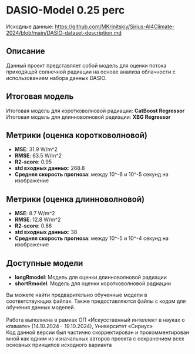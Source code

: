 # DASIO-Model 0.25 perc
Исходные данные: https://github.com/MKrinitskiy/Sirius-AI4Climate-2024/blob/main/DASIO-dataset-description.md

## Описание
Данный проект представляет собой модель для оценки потока приходящей солнечной радиации на основе анализа облачности с использованием набора данных DASIO.

## Итоговая модель
Итоговая модель для коротковолновой радиации: **CatBoost Regressor**
Итоговая модель для длинноволновой радиации: **XBG Regressor**
## Метрики (оценка коротковолновой)
- **MSE**: 31.9 W/m^2
- **RMSE**: 63.5 W/m^2
- **R2-score**: 0.95
- **std входных данных**: 268.8
- **Средняя скорость прогноза**: между 10^-6 и 10^-5 секунд на изображение

## Метрики (оценка длинноволновой)
- **MSE**: 8.7 W/m^2
- **RMSE**: 12.8 W/m^2
- **R2-score**: 0.86
- **std входных данных**: 38
- **Средняя скорость прогноза**: между 10^-5 и 10^-4 секунд на изображение

## Доступные модели
- **longRmodel**: Модель для оценки длинноволновой радиации
- **shortRmodel**: Модель для оценки коротковолновой радиации

Вы можете найти предварительно обученные модели в соответствующих файлах. Также предоставляются файлы с кодом для обучения данных моделей.
<br><br>Работа выполнена в рамках ОП «Искусственный интеллект в науках о климате» (14.10.2024 - 19.10.2024), Университет «Сириус»
<br>Код данной версии был частично скорректирован и прокомментирован мной как одним из изначальных авторов проекта с сохранением всех основных принципов исходного варианта
